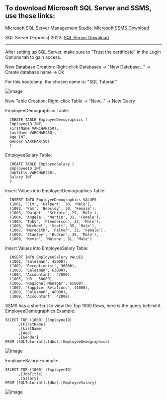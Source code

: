 ## To download Microsoft SQL Server and SSMS, use these links:

Microsoft SQL Server Management Studio: [Microsoft SSMS Download](https://learn.microsoft.com/en-us/sql/ssms/download-sql-server-management-studio-ssms?view=sql-server-ver16)

SQL Server (Express) 2022: [SQL Server Download](https://www.microsoft.com/en-us/sql-server/sql-server-downloads)

***

After setting up SQL Server, make sure to "Trust the certificate" in the Login Options tab to gain access.

New Database Creation: Right-click Databases -> "New Database..." -> Create database name -> Ok

For this bootcamp, the chosen name is: "SQL Tutorial."

![image](https://github.com/Liss4rd/DataAnalystBootcamp/assets/66858250/fb8e3938-8cb3-4fa3-823d-3efcd251a834)

New Table Creation: Right-click Table -> "New..." -> New Query

EmployeeDemographics Table:
```
  CREATE TABLE EmployeeDemographics (
  EmployeeID INT, 
  FirstName VARCHAR(50), 
  LastName VARCHAR(50), 
  Age INT, 
  Gender VARCHAR(50) 
  )
```

EmployeeSalary Table:
```
  CREATE TABLE EmployeeSalary (
  EmployeeID INT,
  JobTitle VARCHAR(50),
  Salary INT
  )
```

Insert Values into EmployeeDemographics Table:
```
  INSERT INTO EmployeeDemographics VALUES
  (1001, 'Jim', 'Halpert', 30, 'Male'),
  (1002, 'Pam', 'Beasley', 30, 'Female'),
  (1003, 'Dwight', 'Schrute', 29, 'Male'),
  (1004, 'Angela', 'Martin', 31, 'Female'),
  (1005, 'Toby', 'Flenderson', 32, 'Male'),
  (1006, 'Michael', 'Scott', 35, 'Male'),
  (1007, 'Meredith', 'Palmer', 32, 'Female'),
  (1008, 'Stanley', 'Hudson', 38, 'Male'),
  (1009, 'Kevin', 'Malone', 31, 'Male')
```
Insert Values into EmployeeSalary Table:
```
  INSERT INTO EmployeeSalary VALUES
  (1001, 'Salesman', 45000),
  (1002, 'Receptionist', 36000),
  (1003, 'Salesman', 63000),
  (1004, 'Accountant', 47000),
  (1005, 'HR', 50000),
  (1006, 'Regional Manager', 65000),
  (1007, 'Supplier Relations', 41000),
  (1008, 'Salesman', 48000),
  (1009, 'Accountant', 42000)
```

SSMS has a shortcut to view the Top 1000 Rows, here is the query behind it.
EmployeeDemographics Example:
```
SELECT TOP (1000) [EmployeeID]
      ,[FirstName]
      ,[LastName]
      ,[Age]
      ,[Gender]
FROM [SQLTutorial].[dbo].[EmployeeDemographics]
```
![image](https://github.com/Liss4rd/DataAnalystBootcamp/assets/66858250/240dd88c-3aab-4321-9680-a5b87e484eb7)



EmployeeSalary Example:
```
SELECT TOP (1000) [EmployeeID]
      ,[JobTitle]
      ,[Salary]
FROM [SQLTutorial].[dbo].[EmployeeSalary]
```
![image](https://github.com/Liss4rd/DataAnalystBootcamp/assets/66858250/280bb7cd-e743-4a57-9ee0-205ffc530e98)
